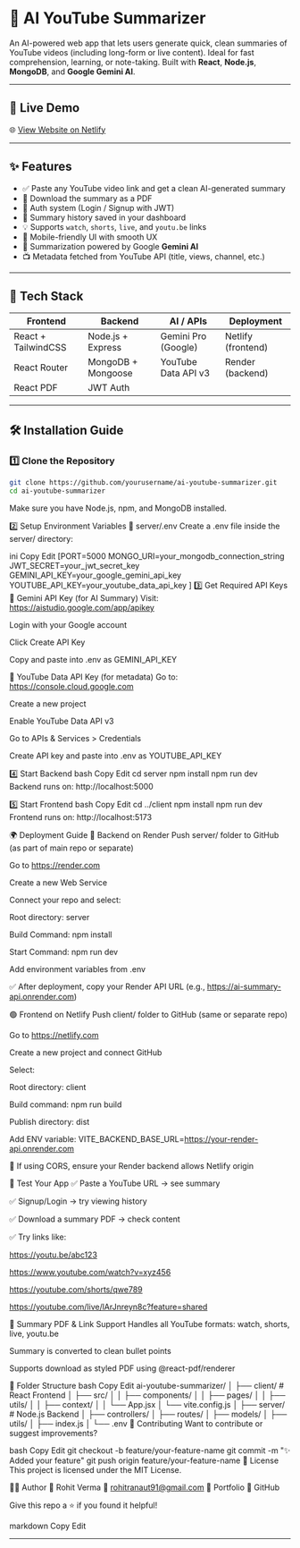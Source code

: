 # 🧠 AI YouTube Summarizer

An AI-powered web app that lets users generate quick, clean summaries of YouTube videos (including long-form or live content). Ideal for fast comprehension, learning, or note-taking. Built with **React**, **Node.js**, **MongoDB**, and **Google Gemini AI**.

---

## 🚀 Live Demo

🌐 [View Website on Netlify](https://frolicking-sawine-f50a08.netlify.app/)

---

## ✨ Features

- ✅ Paste any YouTube video link and get a clean AI-generated summary
- 📄 Download the summary as a PDF
- 🔐 Auth system (Login / Signup with JWT)
- 📜 Summary history saved in your dashboard
- 💡 Supports `watch`, `shorts`, `live`, and `youtu.be` links
- 📱 Mobile-friendly UI with smooth UX
- 🧠 Summarization powered by Google **Gemini AI**
- 📺 Metadata fetched from YouTube API (title, views, channel, etc.)

---

## 🧰 Tech Stack

| Frontend     | Backend        | AI / APIs        | Deployment        |
|--------------|----------------|------------------|-------------------|
| React + TailwindCSS | Node.js + Express | Gemini Pro (Google) | Netlify (frontend) |
| React Router | MongoDB + Mongoose | YouTube Data API v3 | Render (backend)   |
| React PDF    | JWT Auth       |                  |                   |

---

## 🛠️ Installation Guide

### 1️⃣ Clone the Repository

```bash
git clone https://github.com/yourusername/ai-youtube-summarizer.git
cd ai-youtube-summarizer
```


Make sure you have Node.js, npm, and MongoDB installed.

2️⃣ Setup Environment Variables
📁 server/.env
Create a .env file inside the server/ directory:

ini
Copy
Edit
[PORT=5000
MONGO_URI=your_mongodb_connection_string
JWT_SECRET=your_jwt_secret_key
GEMINI_API_KEY=your_google_gemini_api_key
YOUTUBE_API_KEY=your_youtube_data_api_key
]
3️⃣ Get Required API Keys
🔑 Gemini API Key (for AI Summary)
Visit: https://aistudio.google.com/app/apikey

Login with your Google account

Click Create API Key

Copy and paste into .env as GEMINI_API_KEY

🔑 YouTube Data API Key (for metadata)
Go to: https://console.cloud.google.com

Create a new project

Enable YouTube Data API v3

Go to APIs & Services > Credentials

Create API key and paste into .env as YOUTUBE_API_KEY

4️⃣ Start Backend
bash
Copy
Edit
cd server
npm install
npm run dev
Backend runs on: http://localhost:5000

5️⃣ Start Frontend
bash
Copy
Edit
cd ../client
npm install
npm run dev
Frontend runs on: http://localhost:5173

🌍 Deployment Guide
🔷 Backend on Render
Push server/ folder to GitHub (as part of main repo or separate)

Go to https://render.com

Create a new Web Service

Connect your repo and select:

Root directory: server

Build Command: npm install

Start Command: npm run dev

Add environment variables from .env

✅ After deployment, copy your Render API URL (e.g., https://ai-summary-api.onrender.com)

🟢 Frontend on Netlify
Push client/ folder to GitHub (same or separate repo)

Go to https://netlify.com

Create a new project and connect GitHub

Select:

Root directory: client

Build command: npm run build

Publish directory: dist

Add ENV variable: VITE_BACKEND_BASE_URL=https://your-render-api.onrender.com

🔁 If using CORS, ensure your Render backend allows Netlify origin

🧪 Test Your App
✅ Paste a YouTube URL → see summary

✅ Signup/Login → try viewing history

✅ Download a summary PDF → check content

✅ Try links like:

https://youtu.be/abc123

https://www.youtube.com/watch?v=xyz456

https://youtube.com/shorts/qwe789

https://youtube.com/live/lArJnreyn8c?feature=shared

🧠 Summary PDF & Link Support
Handles all YouTube formats: watch, shorts, live, youtu.be

Summary is converted to clean bullet points

Supports download as styled PDF using @react-pdf/renderer

📁 Folder Structure
bash
Copy
Edit
ai-youtube-summarizer/
│
├── client/               # React Frontend
│   ├── src/
│   │   ├── components/
│   │   ├── pages/
│   │   ├── utils/
│   │   ├── context/
│   │   └── App.jsx
│   └── vite.config.js
│
├── server/               # Node.js Backend
│   ├── controllers/
│   ├── routes/
│   ├── models/
│   ├── utils/
│   ├── index.js
│   └── .env
🤝 Contributing
Want to contribute or suggest improvements?

bash
Copy
Edit
git checkout -b feature/your-feature-name
git commit -m "✨ Added your feature"
git push origin feature/your-feature-name
📄 License
This project is licensed under the MIT License.

🙋‍♂️ Author
👤 Rohit Verma
📧 rohitranaut91@gmail.com
🔗 Portfolio
🔗 GitHub

Give this repo a ⭐ if you found it helpful!

markdown
Copy
Edit

---

